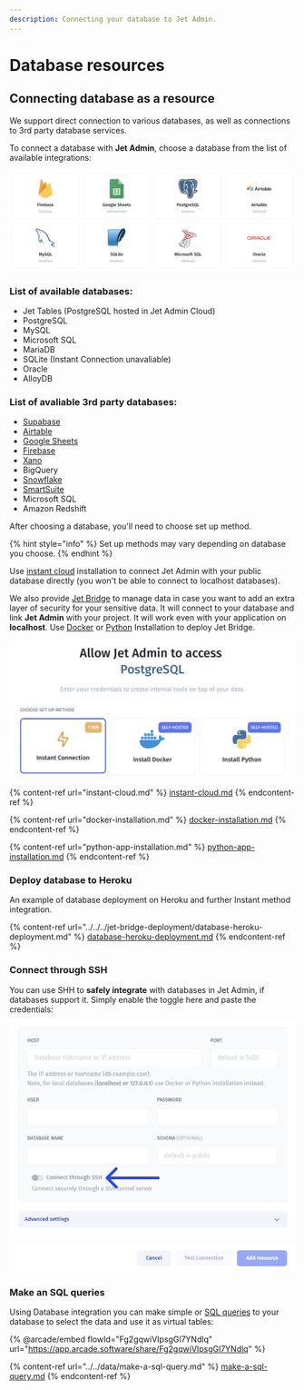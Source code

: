 ```yaml
---
description: Connecting your database to Jet Admin.
---
```


# Database resources

## Connecting database as a resource

We support direct connection to various databases, as well as connections to 3rd party database services.

To connect a database with **Jet Admin**, choose a database from the list of available integrations:

![We support 16 different databases](<../../../.gitbook/assets/image (816).png>)

### List of available databases:

* Jet Tables (PostgreSQL hosted in Jet Admin Cloud)
* PostgreSQL
* MySQL
* Microsoft SQL
* MariaDB
* SQLite (Instant Connection unavaliable)
* Oracle
* AlloyDB

### List of avaliable 3rd party databases:

* [Supabase](../supabase.md)
* [Airtable](../airtable.md)
* [Google Sheets](../../../videos/connecting-data-sources/google-sheet.md)
* [Firebase](../firebase-firestore/firestore.md)
* [Xano](../xano/)
* BigQuery
* [Snowflake](../snowflake.md)
* [SmartSuite](../smartsuite.md)
* Microsoft SQL
* Amazon Redshift

After choosing a database, you'll need to choose set up method.

{% hint style="info" %}
Set up methods may vary depending on database you choose.
{% endhint %}

Use [instant cloud](instant-cloud.md) installation to connect Jet Admin with your public database directly (you won't be able to connect to localhost databases).&#x20;

We also provide [Jet Bridge](../../../jet-bridge-deployment/jet-admin/) to manage data in case you want to add an extra layer of security for your sensitive data. It will connect to your database and link **Jet Admin** with your project. It will work even with your application on **localhost**. Use [Docker](docker-installation.md) or [Python](python-app-installation.md) Installation to deploy Jet Bridge.



![](<../../../.gitbook/assets/image (817).png>)

{% content-ref url="instant-cloud.md" %}
[instant-cloud.md](instant-cloud.md)
{% endcontent-ref %}

{% content-ref url="docker-installation.md" %}
[docker-installation.md](docker-installation.md)
{% endcontent-ref %}

{% content-ref url="python-app-installation.md" %}
[python-app-installation.md](python-app-installation.md)
{% endcontent-ref %}

### Deploy database to Heroku

An example of database deployment on Heroku and further Instant method integration.

{% content-ref url="../../../jet-bridge-deployment/database-heroku-deployment.md" %}
[database-heroku-deployment.md](../../../jet-bridge-deployment/database-heroku-deployment.md)
{% endcontent-ref %}

### Connect through SSH

You can use SHH to **safely integrate** with databases in Jet Admin, if databases support it. Simply enable the toggle here and paste the credentials:

![](../../../.gitbook/assets/dxjctyj.png)

### Make an SQL queries

Using Database integration you can make simple or [SQL queries](../../data/make-a-sql-query.md) to your database to select the data and use it as virtual tables:

{% @arcade/embed flowId="Fg2gqwiVIpsgGl7YNdlq" url="https://app.arcade.software/share/Fg2gqwiVIpsgGl7YNdlq" %}

{% content-ref url="../../data/make-a-sql-query.md" %}
[make-a-sql-query.md](../../data/make-a-sql-query.md)
{% endcontent-ref %}

